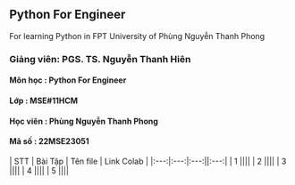 ## Python For Engineer
For learning Python in FPT University of Phùng Nguyễn Thanh Phong

### Giảng viên: PGS. TS. Nguyễn Thanh Hiên
#### Môn học : Python For Engineer
#### Lớp : MSE#11HCM
#### Học viên : Phùng Nguyễn Thanh Phong
#### Mã số : 22MSE23051

| STT | Bài Tập | Tên file | Link Colab |
|:---:|:---:|:---:||:---:|
| 1 ||||
| 2 ||||
| 3 ||||
| 4 ||||
| 5 ||||

